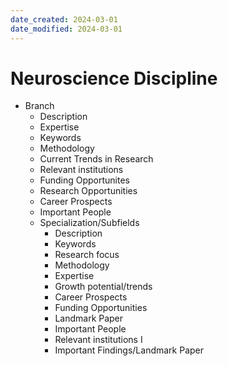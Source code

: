 ```yaml
---
date_created: 2024-03-01
date_modified: 2024-03-01
---
```

# Neuroscience Discipline
* Branch 
  * Description 
  * Expertise
  * Keywords
  * Methodology
  * Current Trends in Research
  * Relevant institutions
  * Funding Opportunites 
  * Research Opportunities
  * Career Prospects
  * Important People
  * Specialization/Subfields 
    * Description
    * Keywords
    * Research focus 
    * Methodology
    * Expertise
    * Growth potential/trends 
    * Career Prospects
    * Funding Opportunities
    * Landmark Paper
    * Important People 
    * Relevant institutions I
    * Important Findings/Landmark Paper